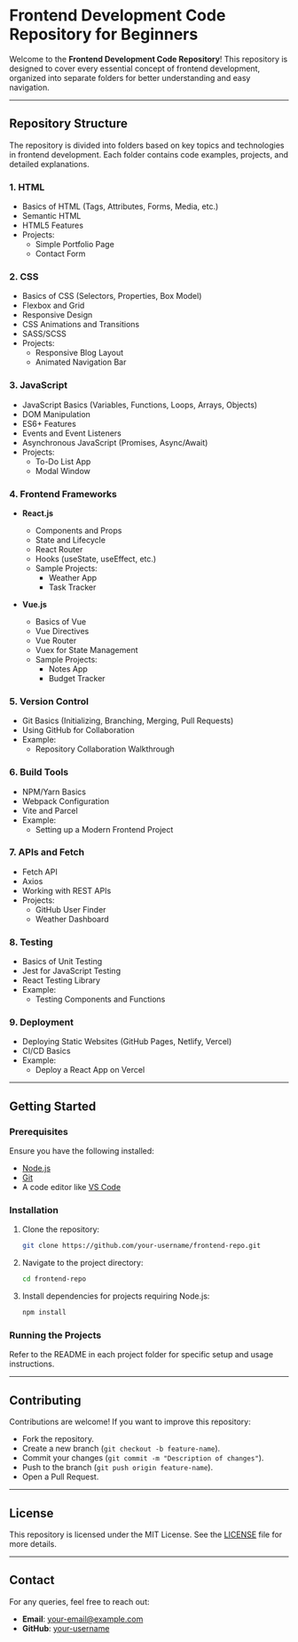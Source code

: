 # Frontend Development Code Repository for Beginners

Welcome to the **Frontend Development Code Repository**! This repository is designed to cover every essential concept of frontend development, organized into separate folders for better understanding and easy navigation.

---

## Repository Structure

The repository is divided into folders based on key topics and technologies in frontend development. Each folder contains code examples, projects, and detailed explanations.

### 1. **HTML**
- Basics of HTML (Tags, Attributes, Forms, Media, etc.)
- Semantic HTML
- HTML5 Features
- Projects:
  - Simple Portfolio Page
  - Contact Form

### 2. **CSS**
- Basics of CSS (Selectors, Properties, Box Model)
- Flexbox and Grid
- Responsive Design
- CSS Animations and Transitions
- SASS/SCSS
- Projects:
  - Responsive Blog Layout
  - Animated Navigation Bar

### 3. **JavaScript**
- JavaScript Basics (Variables, Functions, Loops, Arrays, Objects)
- DOM Manipulation
- ES6+ Features
- Events and Event Listeners
- Asynchronous JavaScript (Promises, Async/Await)
- Projects:
  - To-Do List App
  - Modal Window

### 4. **Frontend Frameworks**
- **React.js**
  - Components and Props
  - State and Lifecycle
  - React Router
  - Hooks (useState, useEffect, etc.)
  - Sample Projects:
    - Weather App
    - Task Tracker

- **Vue.js**
  - Basics of Vue
  - Vue Directives
  - Vue Router
  - Vuex for State Management
  - Sample Projects:
    - Notes App
    - Budget Tracker

### 5. **Version Control**
- Git Basics (Initializing, Branching, Merging, Pull Requests)
- Using GitHub for Collaboration
- Example:
  - Repository Collaboration Walkthrough

### 6. **Build Tools**
- NPM/Yarn Basics
- Webpack Configuration
- Vite and Parcel
- Example:
  - Setting up a Modern Frontend Project

### 7. **APIs and Fetch**
- Fetch API
- Axios
- Working with REST APIs
- Projects:
  - GitHub User Finder
  - Weather Dashboard

### 8. **Testing**
- Basics of Unit Testing
- Jest for JavaScript Testing
- React Testing Library
- Example:
  - Testing Components and Functions

### 9. **Deployment**
- Deploying Static Websites (GitHub Pages, Netlify, Vercel)
- CI/CD Basics
- Example:
  - Deploy a React App on Vercel

---

## Getting Started

### Prerequisites
Ensure you have the following installed:
- [Node.js](https://nodejs.org/)
- [Git](https://git-scm.com/)
- A code editor like [VS Code](https://code.visualstudio.com/)

### Installation
1. Clone the repository:
   ```bash
   git clone https://github.com/your-username/frontend-repo.git
   ```

2. Navigate to the project directory:
   ```bash
   cd frontend-repo
   ```

3. Install dependencies for projects requiring Node.js:
   ```bash
   npm install
   ```

### Running the Projects
Refer to the README in each project folder for specific setup and usage instructions.

---
## Contributing
Contributions are welcome! If you want to improve this repository:
- Fork the repository.
- Create a new branch (`git checkout -b feature-name`).
- Commit your changes (`git commit -m "Description of changes"`).
- Push to the branch (`git push origin feature-name`).
- Open a Pull Request.

---

## License
This repository is licensed under the MIT License. See the [LICENSE](LICENSE) file for more details.

---

## Contact
For any queries, feel free to reach out:
- **Email**: your-email@example.com
- **GitHub**: [your-username](https://github.com/your-username)

